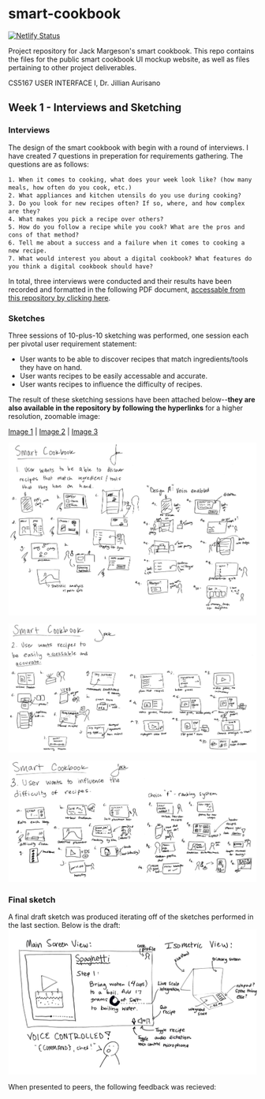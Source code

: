 # smart-cookbook 
[![Netlify Status](https://api.netlify.com/api/v1/badges/d1f124d5-80be-4ce3-ae7c-a8dfe44024bc/deploy-status)](https://app.netlify.com/sites/smart-cookbook/deploys)

Project repository for Jack Margeson's smart cookbook. This repo contains the files for the public smart cookbook UI mockup website, as well as files pertaining to other project deliverables. 

CS5167 USER INTERFACE I, Dr. Jillian Aurisano

## Week 1 - Interviews and Sketching
### Interviews
The design of the smart cookbook with begin with a round of interviews. I have created 7 questions in preperation for requirements gathering. The questions are as follows:
```
1. When it comes to cooking, what does your week look like? (how many meals, how often do you cook, etc.)
2. What appliances and kitchen utensils do you use during cooking?
3. Do you look for new recipes often? If so, where, and how complex are they?
4. What makes you pick a recipe over others?
5. How do you follow a recipe while you cook? What are the pros and cons of that method?
6. Tell me about a success and a failure when it comes to cooking a new recipe.
7. What would interest you about a digital cookbook? What features do you think a digital cookbook should have?
```
In total, three interviews were conducted and their results have been recorded and formatted in the following PDF document, [accessable from this repository by clicking here](https://github.com/jack-margeson/smart-cookbook/blob/main/public/assets/Smart%20Cookbook%20Interviews.pdf).

### Sketches 
Three sessions of 10-plus-10 sketching was performed, one session each per pivotal user requirement statement:
- User wants to be able to discover recipes that match ingredients/tools they have on hand.
- User wants recipes to be easily accessable and accurate.
- User wants recipes to influence the difficulty of recipes.

The result of these sketching sessions have been attached below--**they are also available in the repository by following the hyperlinks** for a higher resolution, zoomable image: 

[Image 1](https://github.com/jack-margeson/smart-cookbook/blob/main/public/assets/sketches/1.png) | [Image 2](https://github.com/jack-margeson/smart-cookbook/blob/main/public/assets/sketches/2.jpg) | [Image 3](https://github.com/jack-margeson/smart-cookbook/blob/main/public/assets/sketches/3.jpg) 

![Sketch 1](https://github.com/jack-margeson/smart-cookbook/blob/main/public/assets/sketches/1.png?raw=true)

![Sketch 2](https://github.com/jack-margeson/smart-cookbook/blob/main/public/assets/sketches/2.jpg?raw=true)

![Sketch 3](https://github.com/jack-margeson/smart-cookbook/blob/main/public/assets/sketches/3.jpg?raw=true)

### Final sketch
A final draft sketch was produced iterating off of the sketches performed in the last section. Below is the draft:
![Final draft sketch](https://github.com/jack-margeson/smart-cookbook/blob/main/public/assets/sketches/f_sketch.jpg?raw=true)

When presented to peers, the following feedback was recieved:

